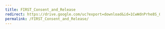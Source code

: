 ```yaml
---
title: FIRST_Consent_and_Release
redirect: https://drive.google.com/uc?export=download&id=1CwWdnPrhe8S_QdYgZl2oHi-_xpZXcVps
permalink: /FIRST_Consent_and_Release/
---
```

